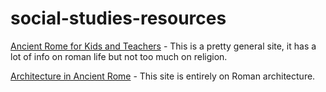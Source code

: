# social-studies-resources


[Ancient Rome for Kids and Teachers](http://www.rome.mrdonn.org) - This is a pretty general site, it has a lot of info on roman life but not too much on religion.

[Architecture in Ancient Rome](http://www.crystalinks.com/romearchitecture.html) - This site is entirely on Roman architecture.
